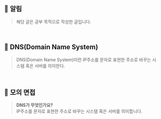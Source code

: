 
## **📌 알림**
   
> 해당 글은 공부 목적으로 작성한 글입니다.

<br>

## **📌 DNS(Domain Name System)**
> DNS(Domain Name System)이란 IP주소를 문자로 표현한 주소로 바꾸는 시스템 혹은 서버를 의미한다.

<br>

## **📌 모의 면접**

> **DNS가 무엇인가요?**  
> IP주소를 문자로 표현한 주소로 바꾸는 시스템 혹은 서버를 의미합니다.  
